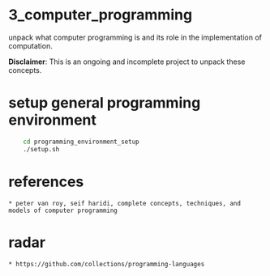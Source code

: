# 3_computer_programming

unpack what computer programming is and its role in the implementation of computation.

**Disclaimer**: This is an ongoing and incomplete project to unpack these concepts.

# setup general programming environment
``` bash
    cd programming_environment_setup 
    ./setup.sh
```
# references
    * peter van roy, seif haridi, complete concepts, techniques, and models of computer programming

# radar
    * https://github.com/collections/programming-languages 

